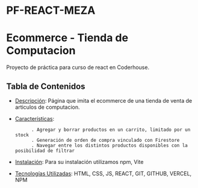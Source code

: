 # PF-REACT-MEZA
# Ecommerce - Tienda de Computacion

Proyecto de práctica para curso de react en Coderhouse.

## Tabla de Contenidos

- [Descripción](#descripción): Página que imita el ecommerce de una tienda de venta de articulos de computacion.
- [Características](#características):

            . Agregar y borrar productos en un carrito, limitado por un stock
            . Generación de orden de compra vinculado con Firestore
            . Navegar entre los distintos productos disponibles con la posibilidad de filtrar
            
- [Instalación](#instalación): Para su instalación utilizamos npm, Vite
- [Tecnologías Utilizadas](#tecnologías-utilizadas): HTML, CSS, JS, REACT, GIT, GITHUB, VERCEL, NPM
